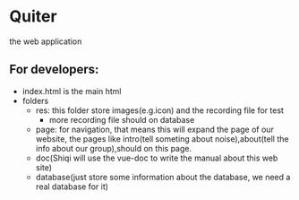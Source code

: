 # Quiter
the web application
## For developers:
- index.html is the main html
- folders
  - res: this folder store images(e.g.icon) and the recording file for test
    - more recording file should on database
  - page: for navigation, that means this will expand the page of our website, the pages like intro(tell someting about noise),about(tell the info about our group),should on this page.
  - doc(Shiqi will use the vue-doc to write the manual about this web site)
  - database(just store some information about the database, we need a real database for it)
